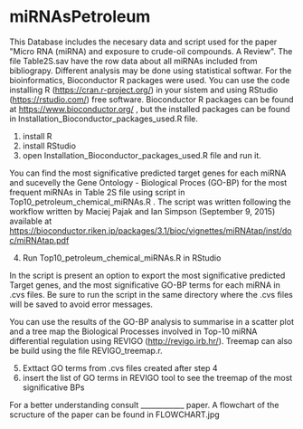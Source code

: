 # miRNAsPetroleum
This Database includes the necesary data and script used for the paper "Micro RNA (miRNA) and exposure to crude-oil compounds. A Review".
The file Table2S.sav have the row data about all miRNAs included from bibliograpy. Different analysis may be done using statistical softwar. 
For the bioinformatics, Bioconductor R packages were used. You can use the code installing R (https://cran.r-project.org/) in your sistem and using RStudio (https://rstudio.com/) free software. Bioconductor R packages can be found at https://www.bioconductor.org/ , but the installed packages can be found in Installation_Bioconductor_packages_used.R file.

1) install R
2) install RStudio
3) open Installation_Bioconductor_packages_used.R file and run it.

You can find the most significative predicted target genes for each miRNA and sucevelly the Gene Ontology - Biological Proces (GO-BP) for the most frequent miRNAs in Table 2S file using script in Top10_petroleum_chemical_miRNAs.R . The script was written following the workflow written by Maciej Pajak and Ian Simpson (September 9, 2015) available at https://bioconductor.riken.jp/packages/3.1/bioc/vignettes/miRNAtap/inst/doc/miRNAtap.pdf

4) Run Top10_petroleum_chemical_miRNAs.R in RStudio

In the script is present an option to export the most significative predicted Target genes, and the most significative GO-BP terms for each miRNA in .cvs files. Be sure to run the script in the same directory where the .cvs files will be saved to avoid error messages.

You can use the results of the GO-BP analysis to summarise in a scatter plot and a tree map the Biological Processes involved in Top-10 miRNA differential regulation using REVIGO (http://revigo.irb.hr/). Treemap can also be build using the file REVIGO_treemap.r.

5) Exttact GO terms from .cvs files created after step 4
6) insert the list of GO terms in REVIGO tool to see the treemap of the most significative BPs


For a better understanding consult ____________ paper. A flowchart of the scructure of the paper can be found in FLOWCHART.jpg 
